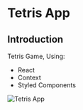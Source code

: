 # Tetris App

## Introduction
Tetris Game, Using:
- React 
- Context 
- Styled Components

![Tetris App](https://res.cloudinary.com/drcq2kx3u/image/upload/v1628711348/GitHub/React-Tetris/tetris_zr7irq.jpg)
